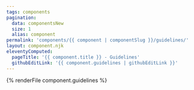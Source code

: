 ```yaml
---
tags: components
pagination:
  data: componentsNew
  size: 1
  alias: component
permalink: 'components/{{ component | componentSlug }}/guidelines/'
layout: component.njk
eleventyComputed:
  pageTitle: '{{ component.title }} - Guidelines'
  githubEditLink: '{{ component.guidelines | githubEditLink }}'
---
```


{% renderFile component.guidelines %}
